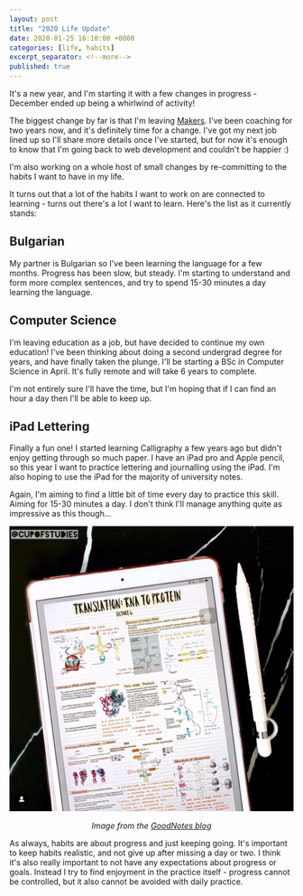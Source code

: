 ```yaml
---
layout: post
title: "2020 Life Update"
date: 2020-01-25 16:10:00 +0000    
categories: [life, habits]
excerpt_separator: <!--more-->
published: true
---
```


It's a new year, and I'm starting it with a few changes in progress - December ended up being a whirlwind of activity!

The biggest change by far is that I'm leaving [Makers](http://www.makers.tech). I've been coaching for two years now, and it's definitely time for a change. I've got my next job lined up so I'll share more details once I've started, but for now it's enough to know that I'm going back to web development and couldn't be happier :)

I'm also working on a whole host of small changes by re-committing to the habits I want to have in my life.

<!--more-->

It turns out that a lot of the habits I want to work on are connected to learning - turns out there's a lot I want to learn. Here's the list as it currently stands:

## Bulgarian
My partner is Bulgarian so I've been learning the language for a few months. Progress has been slow, but steady. I'm starting to understand and form more complex sentences, and try to spend 15-30 minutes a day learning the language.

## Computer Science
I'm leaving education as a job, but have decided to continue my own education! I've been thinking about doing a second undergrad degree for years, and have finally taken the plunge. I'll be starting a BSc in Computer Science in April. It's fully remote and will take 6 years to complete.

I'm not entirely sure I'll have the time, but I'm hoping that if I can find an hour a day then I'll be able to keep up.

## iPad Lettering
Finally a fun one! I started learning Calligraphy a few years ago but didn't enjoy getting through so much paper. I have an iPad pro and Apple pencil, so this year I want to practice lettering and journalling using the iPad. I'm also hoping to use the iPad for the majority of university notes.

Again, I'm aiming to find a little bit of time every day to practice this skill. Aiming for 15-30 minutes a day. I don't think I'll manage anything quite as impressive as this though...

 ![Beautiful iPad notes](../images/beautiful-ipad-notes.png)
 <p style="text-align: center;"><i>Image from the <a target="blank" href="https://medium.goodnotes.com/how-to-create-good-looking-notes-on-the-ipad-50289cb37d90">GoodNotes blog</a></i></p>

 As always, habits are about progress and just keeping going. It's important to keep habits realistic, and not give up after missing a day or two. I think it's also really important to not have any expectations about progress or goals. Instead I try to find enjoyment in the practice itself - progress cannot be controlled, but it also cannot be avoided with daily practice.
